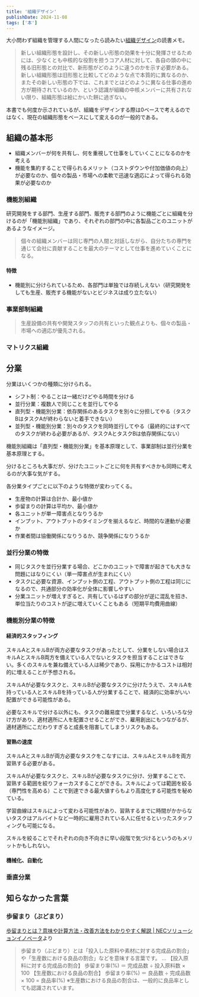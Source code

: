 ```yaml
---
title: '組織デザイン'
publishDate: 2024-11-08
tags: ['本']
---
```


大小問わず組織を管理する人間になったら読みたい[組織デザイン](https://www.amazon.co.jp/dp/4532110238)の読書メモ。

> 新しい組織形態を設計し、その新しい形態の効果を十分に発揮させるためには、少なくとも中核的な役割を担うコア人材に対して、各自の頭の中に残る旧形態との対比で、新形態がどのように違うのかを示す必要がある。
> 新しい組織形態は旧形態と比較してどのような点で本質的に異なるのか、またその新しい形態の下では、これまでとはどのように異なる仕事の進め方が期待されているのか、という認識が組織の中核メンバーに共有されない限り、組織形態は絵にかいた餅に過ぎない。

本書でも何度か示されているが、組織をデザインする際は0ベースで考えるのではなく、現在の組織形態をベースにして変えるのが一般的である。

## 組織の基本形

*   組織メンバーが何を共有し、何を重視して仕事をしていくことになるのかを考える
*   機能を集約することで得られるメリット（コストダウンや付加価値の向上）が必要なのか、個々の製品・市場への柔軟で迅速な適応によって得られる効果が必要なのか

### 機能別組織

研究開発をする部門、生産する部門、販売する部門のように機能ごとに組織を分けるのが「機能別組織」であり、それぞれの部門の中に各製品ごとのユニットがあるようなイメージ。

> 個々の組織メンバーは同じ専門の人間と対話しながら、自分たちの専門を通じて会社に貢献することを最大のテーマとして仕事を進めていくことになる。

#### 特徴

*   機能別に分けられているため、各部門は単独では存続しえない（研究開発をしても生産、販売する機能がないとビジネスは成り立たない）

### 事業部制組織

> 生産設備の共有や開発スタッフの共有といった観点よりも、個々の製品・市場への適応が優先される。

### マトリクス組織

## 分業

分業はいくつかの種類に分けられる。

*   シフト制：やることは一緒だけどやる時間を分ける
*   並行分業：複数人で同じことを並行してやる
*   直列型・機能別分業：依存関係のあるタスクを別々に分担してやる（タスクBはタスクAが終わらないと着手できない）
*   並列型・機能別分業：別々のタスクを同時並行してやる（最終的にはすべてのタスクが終わる必要があるが、タスクAとタスクBは依存関係にない）

機能別組織は「直列型・機能別分業」を基本原理として、事業部制は並行分業を基本原理とする。

分けるところも大事だが、分けたユニットごとに何を共有すべきかも同時に考えるのが大事な気がする。

各分業タイプごとに以下のような特徴が変わってくる。

*   生産物の計算は合計か、最小値か
*   歩留まりの計算は平均か、最小値か
*   各ユニットが単一障害点となりうるか
*   インプット、アウトプットのタイミングを揃えるなど、時間的な連動が必要か
*   作業者間は協働関係になりうるか、競争関係になりうるか

### 並行分業の特徴

*   同じタスクを並行分業する場合、どこかのユニットで障害が起きても大きな問題にはなりにくい（単一障害点が生まれにくい）
*   タスクに必要な資源、インプット側の工程、アウトプット側の工程は同じになるので、共通部分の効率化が全体に影響しやすい
*   分業ユニットが増えすぎると、共有しているはずの部分が逆に混乱を招き、単位当たりのコストが逆に増えていくこともある（短期平均費用曲線）

### 機能別分業の特徴

#### 経済的スタッフィング

スキルAとスキルBが両方必要なタスクがあったとして、分業をしない場合はスキルAとスキルB両方を備えている人でないとタスクを担当することはできない。多くのスキルを兼ね備えている人は稀少であり、採用にかかるコストは相対的に増えることが予想される。

スキルAが必要なタスクと、スキルBが必要なタスクに分けたうえで、スキルAを持っている人とスキルBを持っている人が分業することで、経済的に効率がいい配置ができる可能性がある。

必要なスキルで分ける以外にも、タスクの難易度で分業するなど、いろいろな分け方があり、適材適所に人を配置させることができ、雇用創出にもつながるが、適材適所にこだわりすぎると成長を阻害してしまうリスクもある。

#### 習熟の速度

スキルAとスキルBが両方必要なタスクをこなすには、スキルAとスキルBを両方習熟する必要がある。

スキルAが必要なタスクと、スキルBが必要なタスクに分け、分業することで、習熟する範囲を絞りフォーカスすることができる。スキルによっては範囲を絞る（専門性を高める）ことで到達できる最大値すらもより高度化する可能性を秘めている。

学習曲線はスキルによって変わる可能性があり、習熟するまでに時間がかからないタスクはアルバイトなど一時的に雇用されている人に任せるといったスタッフィングも可能になる。

スキルを絞ることでそれぞれの向き不向きに早い段階で気づけるというのもメリットかもしれない。

#### 機械化、自動化



### 垂直分業

## 知らなかった言葉

### 歩留まり（ぶどまり）

[歩留まりとは？意味や計算方法・改善方法をわかりやすく解説 | NECソリューションイノベータ](https://www.nec-solutioninnovators.co.jp/sp/contents/column/20221202_yield-rate.html)より

> 歩留まり（ぶどまり）とは「投入した原料や素材に対する完成品の割合」や「生産数における良品の割合」などを意味する言葉です。
> ...
> 【投入原料に対する完成品の割合】
> 歩留まり率(%) ＝ 完成品数 ÷ 投入原料数 × 100
> 【生産数における良品の割合】
> 歩留まり率(%) ＝ 良品数 ÷ 完成品数 × 100 = 良品率(%)
> ※生産数における良品の割合は、一般的に良品率としても認識されています。


